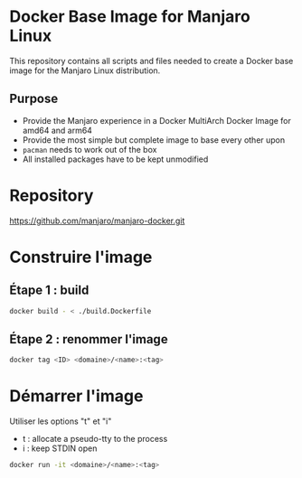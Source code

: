 # Docker Base Image for Manjaro Linux

This repository contains all scripts and files needed to create a Docker base image for the Manjaro Linux distribution.

## Purpose

* Provide the Manjaro experience in a Docker MultiArch Docker Image for amd64 and arm64
* Provide the most simple but complete image to base every other upon
* `pacman` needs to work out of the box
* All installed packages have to be kept unmodified

# Repository

https://github.com/manjaro/manjaro-docker.git 

# Construire l'image

## Étape 1 : build

```sh
docker build - < ./build.Dockerfile
```

## Étape 2 : renommer l'image

```sh
docker tag <ID> <domaine>/<name>:<tag>
```

# Démarrer l'image

Utiliser les options "t" et "i"

* t : allocate a pseudo-tty to the process
* i : keep STDIN open 

```sh
docker run -it <domaine>/<name>:<tag>
```

